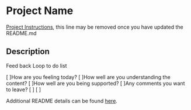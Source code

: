 # Project Name

[Project Instructions](./INSTRUCTIONS.md), this line may be removed once you have updated the README.md

## Description

Feed back Loop to do list

[ ]How are you feeling today?
[ ]How well are you understanding the content?
[ ]How well are you being supported?
[ ]Any comments you want to leave?
[ ]
[ ]



Additional README details can be found [here](https://github.com/PrimeAcademy/readme-template/blob/master/README.md).
